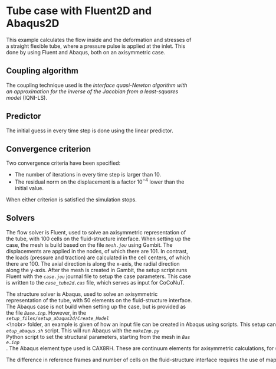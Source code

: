 # Tube case with Fluent2D and Abaqus2D

This example calculates the flow inside and the deformation and stresses of a straight flexible tube, where a pressure pulse is applied at the inlet.
This done by using Fluent and Abaqus, both on an axisymmetric case.

## Coupling algorithm

The coupling technique used is the *interface quasi-Newton algorithm with an approximation for the inverse of the Jacobian from a least-squares model* (IQNI-LS).

## Predictor

The initial guess in every time step is done using the linear predictor.

## Convergence criterion

Two convergence criteria have been specified:

- The number of iterations in every time step is larger than 10.
- The residual norm on the displacement is a factor $10^{-4}$ lower than the initial value.
 
When either criterion is satisfied the simulation stops.
 
## Solvers

The flow solver is Fluent, used to solve an axisymmetric representation of the tube,
with 100 cells on the fluid-structure interface. 
When setting up the case, the mesh is build based on the file *`mesh.jou`* using Gambit.
The displacements are applied in the nodes, of which there are 101. 
In contrast, the loads (pressure and traction) are calculated in the cell centers, of which there are 100.
The axial direction is along the x-axis, the radial direction along the y-axis. 
After the mesh is created in Gambit, the setup script runs Fluent with the *`case.jou`* journal file to setup the case parameters.
This case is written to the *`case_tube2d.cas`* file, which serves as input for CoCoNuT.

The structure solver is Abaqus, used to solve an axisymmetric representation of the tube,
with 50 elements on the fluid-structure interface.
The Abaqus case is not build when setting up the case, but is provided as the file *`Base.inp`*. 
However, in the <nobr>*`setup_files/setup_abaqus2d/Create_Model`*<\nobr> folder, an example is given of how an input file can be created in Abaqus using scripts.
This setup can be run by executing the *`setup_abaqus.sh`* script. 
This will run Abaqus with the *`makeInp.py`* Python script to set the structural parameters, starting from the mesh in *`Base.inp`*.
The Abaqus element type used is CAX8RH. These are continuum elements for axisymmetric calculations, for stress and displacement without twist. 
They are: 8-node biquadratic, reduced integration, hybrid with linear pressure.
See the [Abaqus documentation](http://130.149.89.49:2080/v6.14/books/usb/default.htm?startat=book01.html#usb) for more information. 
The loads are applied on the faces in three points per element, which means on 150 load points in total. 
The displacement is calculated in the nodes. There are 101 nodes on the fluid-structure interface.
The axial direction is along the y-axis, the radial direction along the x-axis.

The difference in reference frames and number of cells on the fluid-structure interface requires the use of mappers.
In the structure solver wrapper, a permutation mapper is introduced to match the coordinate frames, flipping the x- and y-axis of the input.
Thereafter, a linear interpolation mapper is used to interpolate in the x- and y-direction from the 100 cell centers of Fluent to the 150 load points in Abaqus.
For the output the same is done in the opposite order: first interpolating and then flipping the axes.
